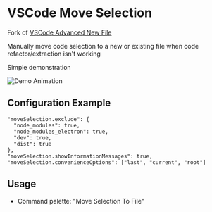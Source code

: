 # VSCode Move Selection

Fork of [VSCode Advanced New File](https://github.com/patbenatar/vscode-advanced-new-file)

Manually move code selection to a new or existing file when code refactor/extraction isn't working

Simple demonstration

![Demo Animation](https://github.com/leo-dh/vscode-move-selection/blob/master/animation.gif)

## Configuration Example

```
"moveSelection.exclude": {
  "node_modules": true,
  "node_modules_electron": true,
  "dev": true,
  "dist": true
},
"moveSelection.showInformationMessages": true,
"moveSelection.convenienceOptions": ["last", "current", "root"]
```

## Usage

- Command palette: "Move Selection To File"
